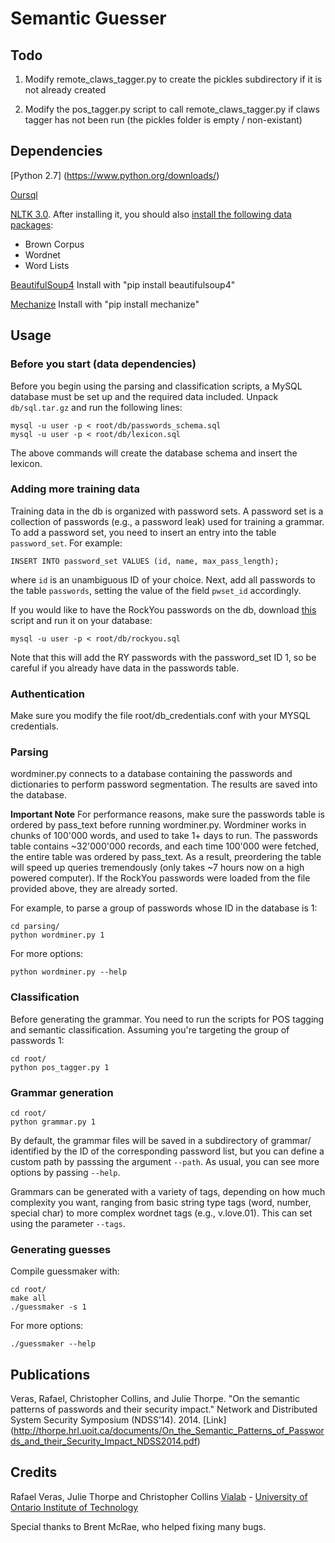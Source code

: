 # Semantic Guesser

## Todo

1) Modify remote_claws_tagger.py to create the pickles subdirectory if it is not already created

2) Modify the pos_tagger.py script to call remote_claws_tagger.py if claws tagger has not been run (the pickles folder is empty / non-existant)


## Dependencies

[Python 2.7] (https://www.python.org/downloads/)

[Oursql](https://launchpad.net/oursql)

[NLTK 3.0](http://www.nltk.org/). After installing it, you should also [install the following data packages](http://www.nltk.org/data.html):

  * Brown Corpus
  * Wordnet
  * Word Lists

[BeautifulSoup4](http://www.crummy.com/software/BeautifulSoup/)
     Install with "pip install beautifulsoup4"

[Mechanize](https://pypi.python.org/pypi/mechanize/0.2.5)
     Install with "pip install mechanize"

## Usage

### Before you start (data dependencies)

Before you begin using the parsing and classification scripts, a MySQL database must be set up and the required data included. Unpack `db/sql.tar.gz` and run the following lines:

    mysql -u user -p < root/db/passwords_schema.sql
    mysql -u user -p < root/db/lexicon.sql

The above commands will create the database schema and insert the lexicon.

### Adding more training data

Training data in the db is organized with password sets. A password set is a collection of passwords (e.g., a password
leak) used for training a grammar. To add a password set, you need to insert an entry into the table `password_set`. For
example:

    INSERT INTO password_set VALUES (id, name, max_pass_length);

where `id` is an unambiguous ID of your choice. Next, add all passwords to the table `passwords`, setting the value of the field `pwset_id` accordingly.

If you would like to have the RockYou passwords on the db, download [this](https://www.dropbox.com/s/bnxmxdvrkkz5lra/rockyou_ordered.sql.tar.gz) script and run it on your database:

    mysql -u user -p < root/db/rockyou.sql

Note that this will add the RY passwords with the password_set ID 1, so be careful if you already have data in the passwords table.

### Authentication

Make sure you modify the file root/db_credentials.conf with your MYSQL credentials.

### Parsing
wordminer.py connects to a database containing the passwords and dictionaries to perform password segmentation. The results are saved into the database.

**Important Note**
For performance reasons, make sure the passwords table is ordered by pass_text before running wordminer.py. Wordminer works in chunks of 100'000 words, and used to take 1+ days to run. The passwords table contains ~32'000'000 records, and each time 100'000 were fetched, the entire table was ordered by pass_text. As a result, preordering the table will speed up queries tremendously (only takes ~7 hours now on a high powered computer). If the RockYou passwords were loaded from the file provided above, they are already sorted.

For example, to parse a group of passwords whose ID in the database is 1:

    cd parsing/
    python wordminer.py 1

For more options:

    python wordminer.py --help

### Classification

Before generating the grammar. You need to run the scripts for POS tagging and semantic classification.
Assuming you're targeting the group of passwords 1:

    cd root/
    python pos_tagger.py 1

### Grammar generation

    cd root/
    python grammar.py 1

By default, the grammar files will be saved in a subdirectory of grammar/ identified by the ID of the corresponding password list, but you can define a custom path by passsing the argument `--path`. As usual, you can see more options by passing `--help`.

Grammars can be generated with a variety of tags, depending on how much complexity you want, ranging from basic string type tags (word, number, special char) to more complex wordnet tags (e.g., v.love.01). This can set using the parameter `--tags`.

### Generating guesses

Compile guessmaker with:

    cd root/
    make all
    ./guessmaker -s 1

For more options:

    ./guessmaker --help

## Publications

Veras, Rafael, Christopher Collins, and Julie Thorpe. "On the semantic patterns of passwords and their security impact." Network and Distributed System Security Symposium (NDSS’14). 2014. [Link] (http://thorpe.hrl.uoit.ca/documents/On_the_Semantic_Patterns_of_Passwords_and_their_Security_Impact_NDSS2014.pdf)

## Credits

Rafael Veras, Julie Thorpe and Christopher Collins
[Vialab][vialab] - [University of Ontario Institute of Technology][uoit]


Special thanks to Brent McRae, who helped fixing many bugs.

[vialab]: http://vialab.science.uoit.ca
[uoit]:   http://uoit.ca
  